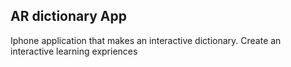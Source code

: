 ## AR dictionary App


Iphone application that makes an interactive dictionary. Create an interactive learning expriences